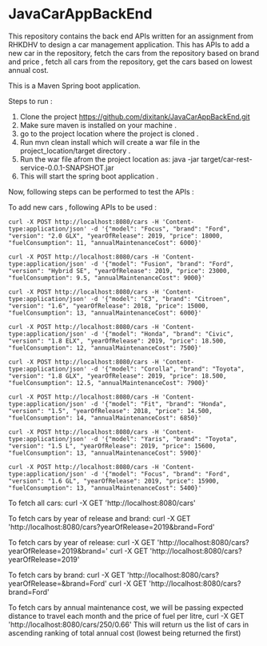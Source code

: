 # JavaCarAppBackEnd
This repository contains the back end APIs written for an assignment from RHKDHV to design a car management application. This has APIs to add a new car in the repository, fetch the cars from the repository based on brand and price , fetch all cars from the repository, get the cars based on lowest annual cost.

This is a Maven Spring boot application. 

Steps to run :
1. Clone the project https://github.com/dixitank/JavaCarAppBackEnd.git
2. Make sure maven is installed on your machine . 
3. go to the project location where the project is cloned .
4. Run mvn clean install which will create a war file in the project_location/target directory .
5. Run the war file afrom the project location as:
   java -jar target/car-rest-service-0.0.1-SNAPSHOT.jar
6. This will start the spring boot application .

Now, following steps can be performed to test the APIs : 

To add new cars , following APIs to be used : 
  
	curl -X POST http://localhost:8080/cars -H 'Content-type:application/json' -d '{"model": "Focus", "brand": "Ford", "version": "2.0 GLX", "yearOfRelease": 2019, "price": 18000,
	"fuelConsumption": 11, "annualMaintenanceCost": 6000}'
	
	curl -X POST http://localhost:8080/cars -H 'Content-type:application/json' -d '{"model": "Fusion", "brand": "Ford", "version": "Hybrid SE", "yearOfRelease": 2019, "price": 23000,
	"fuelConsumption": 9.5, "annualMaintenanceCost": 9000}'
	
	curl -X POST http://localhost:8080/cars -H 'Content-type:application/json' -d '{"model": "C3", "brand": "Citroen", "version": "1.6", "yearOfRelease": 2018, "price": 15000,
	"fuelConsumption": 13, "annualMaintenanceCost": 6000}'

	curl -X POST http://localhost:8080/cars -H 'Content-type:application/json' -d '{"model": "Honda", "brand": "Civic", "version": "1.8 ELX", "yearOfRelease": 2019, "price": 18.500,
	"fuelConsumption": 12, "annualMaintenanceCost": 7500}'

	curl -X POST http://localhost:8080/cars -H 'Content-type:application/json' -d '{"model": "Corolla", "brand": "Toyota", "version": "1.8 GLX", "yearOfRelease": 2019, "price": 18.500,
	"fuelConsumption": 12.5, "annualMaintenanceCost": 7900}'

	curl -X POST http://localhost:8080/cars -H 'Content-type:application/json' -d '{"model": "Fit", "brand": "Honda", "version": "1.5", "yearOfRelease": 2018, "price": 14.500,
	"fuelConsumption": 14, "annualMaintenanceCost": 6850}'

	curl -X POST http://localhost:8080/cars -H 'Content-type:application/json' -d '{"model": "Yaris", "brand": "Toyota", "version": "1.5 L", "yearOfRelease": 2019, "price": 15600,
	"fuelConsumption": 13, "annualMaintenanceCost": 5900}'

	curl -X POST http://localhost:8080/cars -H 'Content-type:application/json' -d '{"model": "Focus", "brand": "Ford", "version": "1.6 GL", "yearOfRelease": 2019, "price": 15900,
	"fuelConsumption": 13, "annualMaintenanceCost": 5400}'  
  
 To fetch all cars: 
 curl -X GET 'http://localhost:8080/cars'
 
 To fetch cars by year of release and brand: 
 curl -X GET 'http://localhost:8080/cars?yearOfRelease=2019&brand=Ford'
 
 To fetch cars by year of release: 
 curl -X GET 'http://localhost:8080/cars?yearOfRelease=2019&brand='
 curl -X GET 'http://localhost:8080/cars?yearOfRelease=2019'
 
 To fetch cars by brand:
 curl -X GET 'http://localhost:8080/cars?yearOfRelease=&brand=Ford'
 curl -X GET 'http://localhost:8080/cars?brand=Ford'
 
 
 To fetch cars by annual maintenance cost, we will be passing expected distance to travel each month and the price of fuel per litre,
 curl -X GET 'http://localhost:8080/cars/250/0.66'
 This will return us the list of cars in ascending ranking of total annual cost (lowest being returned the first)
